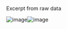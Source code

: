Excerpt from raw data

![image](https://github.com/Luke-J-Miller/CS5530/assets/111100132/c3c846a1-94cb-4f5d-a6af-ccbfc665c06a)![image](https://github.com/Luke-J-Miller/CS5530/assets/111100132/d13e1f5a-1d3a-46e5-9da9-43e092240a86)

